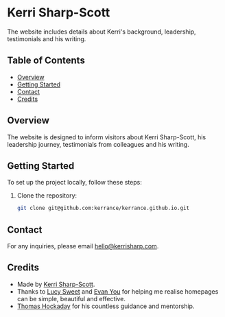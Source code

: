 # Kerri Sharp-Scott

The website includes details about Kerri's background, leadership, testimonials and his writing.

## Table of Contents

- [Overview](#overview)
- [Getting Started](#getting-started)
- [Contact](#contact)
- [Credits](#credits)

## Overview

The website is designed to inform visitors about Kerri Sharp-Scott, his leadership journey, testimonials from colleagues and his writing.

## Getting Started

To set up the project locally, follow these steps:

1. Clone the repository:
   ```sh
   git clone git@github.com:kerrance/kerrance.github.io.git
   ```

## Contact

For any inquiries, please email hello@kerrisharp.com.

## Credits

- Made by [Kerri Sharp-Scott](https://kerrisharp.com).
- Thanks to [Lucy Sweet](https://lucy.sh/) and [Evan You](https://evanyou.me/) for helping me realise homepages can be simple, beautiful and effective.
- [Thomas Hockaday](https://thomashockaday.github.io/) for his countless guidance and mentorship.
